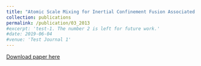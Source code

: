 ```yaml
---
title: "Atomic Scale Mixing for Inertial Confinement Fusion Associated Hydro Instabilities"
collection: publications
permalink: /publication/03_2013
#excerpt: 'test-1. The number 2 is left for future work.'
#date: 2019-06-04
#venue: 'Test Journal 1'
---
```

[Download paper here](https://www.sciencedirect.com/science/article/pii/S157418181300013X)
